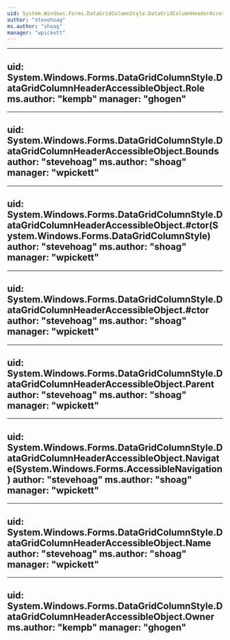 ```yaml
---
uid: System.Windows.Forms.DataGridColumnStyle.DataGridColumnHeaderAccessibleObject
author: "stevehoag"
ms.author: "shoag"
manager: "wpickett"
---
```


---
uid: System.Windows.Forms.DataGridColumnStyle.DataGridColumnHeaderAccessibleObject.Role
ms.author: "kempb"
manager: "ghogen"
---

---
uid: System.Windows.Forms.DataGridColumnStyle.DataGridColumnHeaderAccessibleObject.Bounds
author: "stevehoag"
ms.author: "shoag"
manager: "wpickett"
---

---
uid: System.Windows.Forms.DataGridColumnStyle.DataGridColumnHeaderAccessibleObject.#ctor(System.Windows.Forms.DataGridColumnStyle)
author: "stevehoag"
ms.author: "shoag"
manager: "wpickett"
---

---
uid: System.Windows.Forms.DataGridColumnStyle.DataGridColumnHeaderAccessibleObject.#ctor
author: "stevehoag"
ms.author: "shoag"
manager: "wpickett"
---

---
uid: System.Windows.Forms.DataGridColumnStyle.DataGridColumnHeaderAccessibleObject.Parent
author: "stevehoag"
ms.author: "shoag"
manager: "wpickett"
---

---
uid: System.Windows.Forms.DataGridColumnStyle.DataGridColumnHeaderAccessibleObject.Navigate(System.Windows.Forms.AccessibleNavigation)
author: "stevehoag"
ms.author: "shoag"
manager: "wpickett"
---

---
uid: System.Windows.Forms.DataGridColumnStyle.DataGridColumnHeaderAccessibleObject.Name
author: "stevehoag"
ms.author: "shoag"
manager: "wpickett"
---

---
uid: System.Windows.Forms.DataGridColumnStyle.DataGridColumnHeaderAccessibleObject.Owner
ms.author: "kempb"
manager: "ghogen"
---
